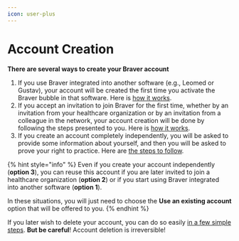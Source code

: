 ```yaml
---
icon: user-plus
---
```


# Account Creation

**There are several ways to create your Braver account**

1. If you use Braver integrated into another software (e.g., Leomed or Gustav), your account will be created the first time you activate the Braver bubble in that software. Here is [how it works](https://support-en.braver.net/guides/for-professionals/creation-de-compte/activation-dun-compte-par-la-bulle-integree).
2. If you accept an invitation to join Braver for the first time, whether by an invitation from your healthcare organization or by an invitation from a colleague in the network, your account creation will be done by following the steps presented to you. Here is [how it works](https://support-en.braver.net/guides/for-professionals/creation-de-compte/accepter-une-invitation).
3. If you create an account completely independently, you will be asked to provide some information about yourself, and then you will be asked to prove your right to practice. Here are [the steps to follow](https://support-en.braver.net/guides/for-professionals/creation-de-compte/creation-de-compte-autonome).

{% hint style="info" %}
Even if you create your account independently (**option 3**), you can reuse this account if you are later invited to join a healthcare organization (**option 2**) or if you start using Braver integrated into another software (**option 1**).

In these situations, you will just need to choose the **Use an existing account** option that will be offered to you.
{% endhint %}

If you later wish to delete your account, you can do so easily [in a few simple steps](https://support-en.braver.net/guides/for-professionals/securite/supprimer-un-compte-braver). **But be careful**! Account deletion is irreversible!